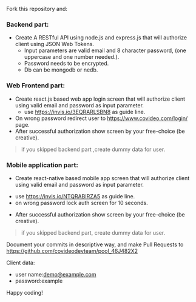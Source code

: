 Fork this repository and:

### Backend part:
* Create A RESTful API using node.js and express.js that will authorize client using JSON Web Tokens.
  - Input parameters are valid email and 8 character password, (one uppercase and one number needed.).
  - Password needs to be encrypted.
  - Db can be mongodb or nedb.

### Web Frontend part:
* Create react.js based web app login screen that will authorize client using valid email and password as input parameter.
  - use https://invis.io/3EQRARLSBN8 as guide line.
* On wrong password redirect user to https://www.covideo.com/login/ page.
* After successful authorization show screen by your free-choice (be creative).
>if you skipped backend part ,create dummy data for user.

### Mobile application part:

* Create react-native based mobile app screen that will authorize client using valid email and password as input parameter.
 - use https://invis.io/NTQRABIRZA5 as guide line.
 - on wrong password lock auth screen for 10 seconds.
 * After successful authorization show screen by your free-choice (be creative).
 >if you skipped backend part, create dummy data for user.

Document your commits in descriptive way, and make Pull Requests to https://github.com/covideodevteam/pool_46J482X2

Client data:
  * user name:demo@example.com
  * password:example

Happy coding!
